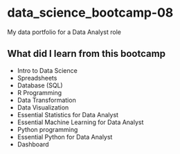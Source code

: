 # data_science_bootcamp-08
My data portfolio for a Data Analyst role

## What did I learn from this bootcamp
- Intro to Data Science
- Spreadsheets
- Database (SQL)
- R Programming
- Data Transformation
- Data Visualization
- Essential Statistics for Data Analyst
- Essential Machine Learning for Data Analyst
- Python programming
- Essential Python for Data Analyst
- Dashboard
  
